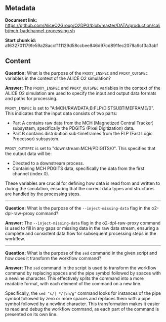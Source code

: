 ## Metadata

**Document link:** https://github.com/AliceO2Group/O2DPG/blob/master/DATA/production/calib/mch-badchannel-processing.sh

**Start chunk id:** a1632701179fe59a28accf111129d58ccbee846d97cd891fec2078a9cf3a3abf

## Content

**Question:** What is the purpose of the `PROXY_INSPEC` and `PROXY_OUTSPEC` variables in the context of the ALICE O2 simulation?

**Answer:** The `PROXY_INSPEC` and `PROXY_OUTSPEC` variables in the context of the ALICE O2 simulation are used to specify the input and output data formats and paths for processing.

`PROXY_INSPEC` is set to "A:MCH/RAWDATA;B:FLP/DISTSUBTIMEFRAME/0". This indicates that the input data consists of two parts:
- Part A contains raw data from the MCH (Magnetized Central Tracker) subsystem, specifically the PDGITS (Pixel Digitization) data.
- Part B contains distribution sub-timeframes from the FLP (Fast Logic Processor) subsystem.

`PROXY_OUTSPEC` is set to "downstream:MCH/PDIGITS/0". This specifies that the output data will be:
- Directed to a downstream process.
- Containing MCH PDGITS data, specifically the data from the first channel (index 0).

These variables are crucial for defining how data is read from and written to during the simulation, ensuring that the correct data types and structures are handled by the processing steps.

---

**Question:** What is the purpose of the `--inject-missing-data` flag in the o2-dpl-raw-proxy command?

**Answer:** The `--inject-missing-data` flag in the o2-dpl-raw-proxy command is used to fill in any gaps or missing data in the raw data stream, ensuring a complete and consistent data flow for subsequent processing steps in the workflow.

---

**Question:** What is the purpose of the `sed` command in the given script and how does it transform the workflow command?

**Answer:** The `sed` command in the script is used to transform the workflow command by replacing spaces and the pipe symbol followed by spaces with a newline character. This effectively splits the command into a more readable format, with each element of the command on a new line.

Specifically, the `sed "s/| */|\n/g"` command looks for instances of the pipe symbol followed by zero or more spaces and replaces them with a pipe symbol followed by a newline character. This transformation makes it easier to read and debug the workflow command, as each part of the command is presented on its own line.